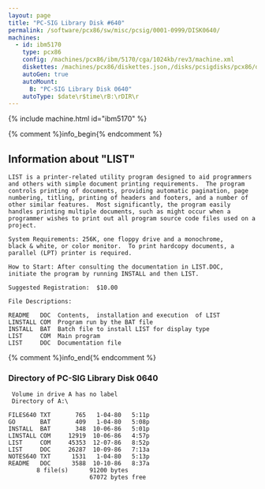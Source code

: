 ```yaml
---
layout: page
title: "PC-SIG Library Disk #640"
permalink: /software/pcx86/sw/misc/pcsig/0001-0999/DISK0640/
machines:
  - id: ibm5170
    type: pcx86
    config: /machines/pcx86/ibm/5170/cga/1024kb/rev3/machine.xml
    diskettes: /machines/pcx86/diskettes.json,/disks/pcsigdisks/pcx86/diskettes.json
    autoGen: true
    autoMount:
      B: "PC-SIG Library Disk 0640"
    autoType: $date\r$time\rB:\rDIR\r
---
```


{% include machine.html id="ibm5170" %}

{% comment %}info_begin{% endcomment %}

## Information about "LIST"

    LIST is a printer-related utility program designed to aid programmers
    and others with simple document printing requirements.  The program
    controls printing of documents, providing automatic pagination, page
    numbering, titling, printing of headers and footers, and a number of
    other similar features.  Most significantly, the program easily
    handles printing multiple documents, such as might occur when a
    programmer wishes to print out all program source code files used on a
    project.
    
    System Requirements: 256K, one floppy drive and a monochrome,
    black & white, or color monitor.  To print hardcopy documents, a
    parallel (LPT) printer is required.
    
    How to Start: After consulting the documentation in LIST.DOC,
    initiate the program by running INSTALL and then LIST.
    
    Suggested Registration:  $10.00
    
    File Descriptions:
    
    README   DOC  Contents,  installation and execution  of LIST
    LINSTALL COM  Program run by the BAT file
    INSTALL  BAT  Batch file to install LIST for display type
    LIST     COM  Main program
    LIST     DOC  Documentation file
{% comment %}info_end{% endcomment %}


### Directory of PC-SIG Library Disk 0640

     Volume in drive A has no label
     Directory of A:\

    FILES640 TXT       765   1-04-80   5:11p
    GO       BAT       409   1-04-80   5:08p
    INSTALL  BAT       348  10-06-86   5:01p
    LINSTALL COM     12919  10-06-86   4:57p
    LIST     COM     45353  12-07-86   8:52p
    LIST     DOC     26287  10-09-86   7:13a
    NOTES640 TXT      1531   1-04-80   5:13p
    README   DOC      3588  10-10-86   8:37a
            8 file(s)      91200 bytes
                           67072 bytes free
